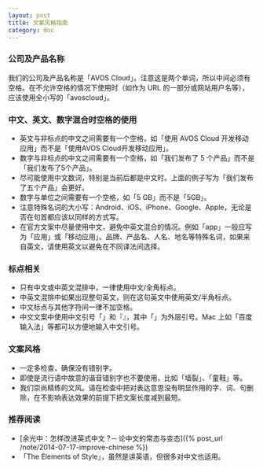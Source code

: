 ```yaml
---
layout: post
title: 文案风格指南
category: doc
---
```


### 公司及产品名称

我们的公司及产品名称是「AVOS Cloud」。注意这是两个单词，所以中间必须有空格。在不允许空格的情况下使用时（如作为 URL 的一部分或网站用户名等），应该使用全小写的「avoscloud」。

### 中文、英文、数字混合时空格的使用

* 英文与非标点的中文之间需要有一个空格，如「使用 AVOS Cloud 开发移动应用」而不是「使用AVOS Cloud开发移动应用」。
* 数字与非标点的中文之间需要有一个空格，如「我们发布了 5 个产品」而不是「我们发布了5个产品」。
* 尽可能使用中文数词，特别是当前后都是中文时。上面的例子写为「我们发布了五个产品」会更好。
* 数字与单位之间需要有一个空格，如「5 GB」而不是「5GB」。
* 注意特殊名词的大小写：Android、iOS、iPhone、Google、Apple，无论是否在句首都应该以同样的方式写。
* 在官方文案中尽量使用中文，避免中英文混合的情况。例如「app」一般应写为「应用」或「移动应用」。品牌、产品名、人名、地名等特殊名词，如果来自英文，请使用英文以避免在不同译法间选择。

### 标点相关

* 只有中文或中英文混排中，一律使用中文/全角标点。
* 中英文混排中如果出现整句英文，则在这句英文中使用英文/半角标点。
* 中文标点与其他字符间一律不加空格。
* 中文文案中使用中文引号「」和『』，其中「」为外层引号。Mac 上如「百度输入法」等都可以方便地输入中文引号。

### 文案风格

* 一定多检查，确保没有错别字。
* 即使是流行语中故意的谐音错别字也不要使用，比如「墙裂」、「童鞋」等。
* 我们崇尚精练的文风。请在检查中把对表达意思没有明显作用的字、词、句删除，在不影响表达效果的前提下把文案长度减到最短。

### 推荐阅读

* [余光中：怎样改进英式中文？─ 论中文的常态与变态]({% post_url /note/2014-07-17-improve-chinese %})
* 「The Elements of Style」，虽然是讲英语，但很多对中文也适用。